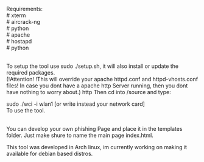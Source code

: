 Requirements:
<br>	# xterm
<br>	# aircrack-ng
<br>	# python
<br>	# apache
<br>	# hostapd
<br>	# python

<br>To setup the tool use sudo ./setup.sh, it will also install or update the required packages.
<br>(!Attention! !This will override your apache httpd.conf and httpd-vhosts.conf files! In case you dont have a apache http Server running, then you dont have nothing to worry about.)
 http
Then cd into /source and type: <br>

sudo ./wci -i wlan1 [or write instead your network card]
<br>To use the tool.

<br>You can develop your own phishing Page and place it in the templates folder. Just make shure to name the main page index.html.

This tool was developed in Arch linux, im currently working on making it available for debian based distros.
